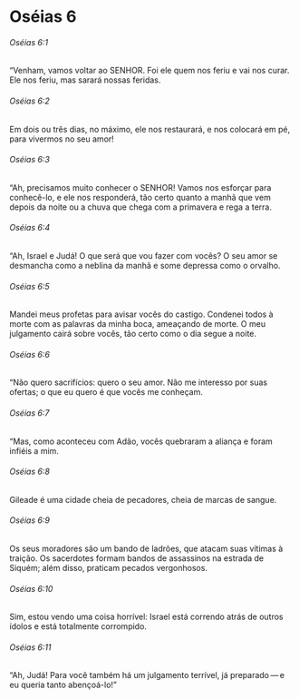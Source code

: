 # Oséias 6

###### Oséias 6:1

“Venham, vamos voltar ao SENHOR. Foi ele quem nos feriu e vai nos curar. Ele nos feriu, mas sarará nossas feridas.

###### Oséias 6:2

Em dois ou três dias, no máximo, ele nos restaurará, e nos colocará em pé, para vivermos no seu amor!

###### Oséias 6:3

“Ah, precisamos muito conhecer o SENHOR! Vamos nos esforçar para conhecê-lo, e ele nos responderá, tão certo quanto a manhã que vem depois da noite ou a chuva que chega com a primavera e rega a terra.

###### Oséias 6:4

“Ah, Israel e Judá! O que será que vou fazer com vocês? O seu amor se desmancha como a neblina da manhã e some depressa como o orvalho.

###### Oséias 6:5

Mandei meus profetas para avisar vocês do castigo. Condenei todos à morte com as palavras da minha boca, ameaçando de morte. O meu julgamento cairá sobre vocês, tão certo como o dia segue a noite.

###### Oséias 6:6

“Não quero sacrifícios: quero o seu amor. Não me interesso por suas ofertas; o que eu quero é que vocês me conheçam.

###### Oséias 6:7

“Mas, como aconteceu com Adão, vocês quebraram a aliança e foram infiéis a mim.

###### Oséias 6:8

Gileade é uma cidade cheia de pecadores, cheia de marcas de sangue.

###### Oséias 6:9

Os seus moradores são um bando de ladrões, que atacam suas vítimas à traição. Os sacerdotes formam bandos de assassinos na estrada de Siquém; além disso, praticam pecados vergonhosos.

###### Oséias 6:10

Sim, estou vendo uma coisa horrível: Israel está correndo atrás de outros ídolos e está totalmente corrompido.

###### Oséias 6:11

“Ah, Judá! Para você também há um julgamento terrível, já preparado — e eu queria tanto abençoá-lo!”


